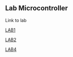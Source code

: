 ## Lab Microcontroller

Link to lab

[LAB1](/Lab1/เนื้อหา.md)

[LAB2](/Lab2/เนื้อหา.md)

[LAB4](/Lab4/แนวคิด.md)
